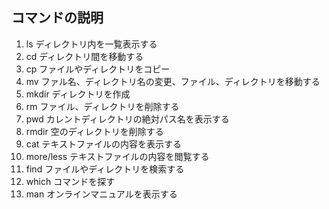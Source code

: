 ## コマンドの説明

1. ls ディレクトリ内を一覧表示する
1. cd ディレクトリ間を移動する
1. cp ファイルやディレクトリをコピー
1. mv ファル名、ディレクトリ名の変更、ファイル、ディレクトリを移動する
1. mkdir ディレクトリを作成
1. rm ファイル、ディレクトリを削除する
1. pwd カレントディレクトリの絶対パス名を表示する
1. rmdir 空のディレクトリを削除する
1. cat テキストファイルの内容を表示する
1. more/less テキストファイルの内容を閲覧する
1. find ファイルやディレクトリを検索する
1. which コマンドを探す
1. man オンラインマニュアルを表示する



